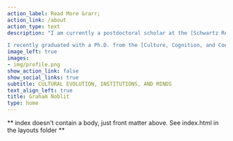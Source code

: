 ```yaml
---
action_label: Read More &rarr;
action_link: /about
action_type: text
description: "I am currently a postdoctoral scholar at the [Schwartz Reisman Institute for Technology and Society at the University of Toronto](https://srinstitute.utoronto.ca/) and at the [Vector Institute for Artificial Intelligence](https://vectorinstitute.ai/). My work uses game-theoretic analytical and computational methods to understand the evolution of norms, culture, and political institutions in human societies with a focus on applications in multi-agent reinforcement learning.

I recently graduated with a Ph.D. from the [Culture, Cognition, and Coevolution Lab](https://coevolution.fas.harvard.edu/) and [Department of Human Evolutionary Biology](https://heb.fas.harvard.edu/) at Harvard University. Though my interests are broad, they center on the evolution of institutions, human social-learning, and the fascinating relationship between culture and minds and applying cultural evolution towards questions in policy and multi-agent reinforcement learning."
image_left: true
images:
- img/profile.png
show_action_link: false
show_social_links: true
subtitle: CULTURAL EVOLUTION, INSTITUTIONS, AND MINDS
text_align_left: true
title: Graham Noblit
type: home
---
```


** index doesn't contain a body, just front matter above.
See index.html in the layouts folder **
